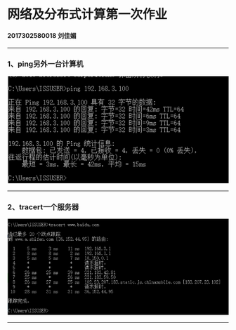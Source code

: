 # 网络及分布式计算第一次作业

#### 2017302580018  刘佳媚

---

### 1、ping另外一台计算机
![image](image/ping.png)

---
### 2、tracert一个服务器
![image](image/tracert.png)

---
